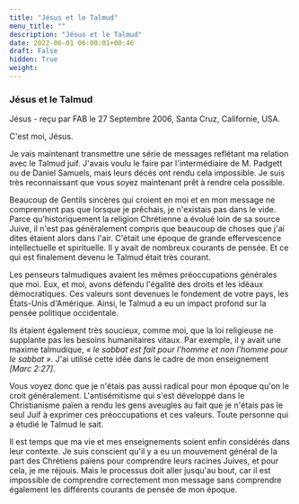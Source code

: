 ```yaml
---
title: "Jésus et le Talmud"
menu_title: ""
description: "Jésus et le Talmud"
date: 2022-06-01 06:00:01+00:46
draft: False
hidden: True
weight:
---
```

### Jésus et le Talmud

Jésus - reçu par FAB le 27 Septembre 2006, Santa Cruz, Californie, USA.

C'est moi, Jésus.

Je vais maintenant transmettre une série de messages reflétant ma relation avec le Talmud juif. J'avais voulu le faire par l'intermédiaire de M. Padgett ou de Daniel Samuels, mais leurs décès ont rendu cela impossible. Je suis très reconnaissant que vous soyez maintenant prêt à rendre cela possible.

Beaucoup de Gentils sincères qui croient en moi et en mon message ne comprennent pas que lorsque je prêchais, je n'existais pas dans le vide. Parce qu'historiquement la religion Chrétienne a évolué loin de sa source Juive, il n'est pas généralement compris que beaucoup de choses que j'ai dites étaient alors dans l'air. C'était une époque de grande effervescence intellectuelle et spirituelle. Il y avait de nombreux courants de pensée. Et ce qui est finalement devenu le Talmud était très courant.

Les penseurs talmudiques avaient les mêmes préoccupations générales que moi. Eux, et moi, avons défendu l'égalité des droits et les idéaux démocratiques. Ces valeurs sont devenues le fondement de votre pays, les États-Unis d'Amérique. Ainsi, le Talmud a eu un impact profond sur la pensée politique occidentale.

Ils étaient également très soucieux, comme moi, que la loi religieuse ne supplante pas les besoins humanitaires vitaux. Par exemple, il y avait une maxime talmudique, *« le sabbat est fait pour l'homme et non l'homme pour le sabbat »*. J'ai utilisé cette idée dans le cadre de mon enseignement *[Marc 2:27]*.

Vous voyez donc que je n'étais pas aussi radical pour mon époque qu'on le croit généralement. L'antisémitisme qui s'est développé dans le Christianisme païen a rendu les gens aveugles au fait que je n'étais pas le seul Juif à exprimer ces préoccupations et ces valeurs. Toute personne qui a étudié le Talmud le sait.

Il est temps que ma vie et mes enseignements soient enfin considérés dans leur contexte. Je suis conscient qu'il y a eu un mouvement général de la part des Chrétiens païens pour comprendre leurs racines Juives, et pour cela, je me réjouis. Mais le processus doit aller jusqu'au bout, car il est impossible de comprendre correctement mon message sans comprendre également les différents courants de pensée de mon époque.
